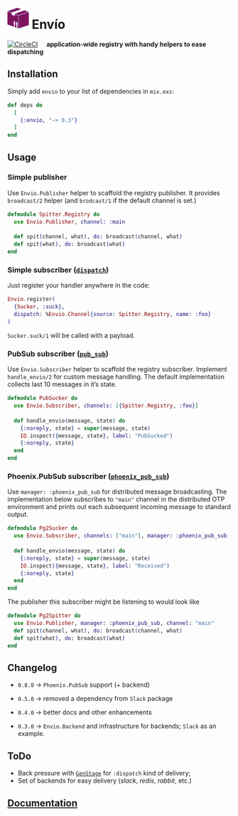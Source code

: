 # ![Logo](/stuff/logo-48x48.png?raw=true) Envío

[![CircleCI](https://circleci.com/gh/am-kantox/envio.svg?style=svg)](https://circleci.com/gh/am-kantox/envio)     **application-wide registry with handy helpers to ease dispatching**

## Installation

Simply add `envio` to your list of dependencies in `mix.exs`:

```elixir
def deps do
  [
    {:envio, "~> 0.3"}
  ]
end
```

## Usage

### Simple publisher

Use `Envio.Publisher` helper to scaffold the registry publisher. It provides
`broadcast/2` helper (and `brodcast/1` if the default channel is set.)

```elixir
defmodule Spitter.Registry do
  use Envio.Publisher, channel: :main

  def spit(channel, what), do: broadcast(channel, what)
  def spit(what), do: broadcast(what)
end
```

### Simple subscriber ([`dispatch`](https://hexdocs.pm/elixir/master/Registry.html#module-using-as-a-dispatcher))

Just register your handler anywhere in the code:

```elixir
Envio.register(
  {Sucker, :suck},
  dispatch: %Envio.Channel{source: Spitter.Registry, name: :foo}
)
```

`Sucker.suck/1` will be called with a payload.

### PubSub subscriber ([`pub_sub`](https://hexdocs.pm/elixir/master/Registry.html#module-using-as-a-pubsub))

Use `Envio.Subscriber` helper to scaffold the registry subscriber. Implement
`handle_envio/2` for custom message handling. The default implementation
collects last 10 messages in it’s state.

```elixir
defmodule PubSucker do
  use Envio.Subscriber, channels: [{Spitter.Registry, :foo}]

  def handle_envio(message, state) do
    {:noreply, state} = super(message, state)
    IO.inspect({message, state}, label: "PubSucked")
    {:noreply, state}
  end
end
```

### Phoenix.PubSub subscriber ([`phoenix_pub_sub`](https://hexdocs.pm/phoenix_pubsub))

Use `manager: :phoenix_pub_sub` for distributed message broadcasting. The implementation below subscribes to `"main"` channel in the distributed OTP environment and prints out each subsequent incoming message to standard output.

```elixir
defmodule Pg2Sucker do
  use Envio.Subscriber, channels: ["main"], manager: :phoenix_pub_sub

  def handle_envio(message, state) do
    {:noreply, state} = super(message, state)
    IO.inspect({message, state}, label: "Received")
    {:noreply, state}
  end
end
```

The publisher this subscriber might be listening to would look like

```elixir
defmodule Pg2Spitter do
  use Envio.Publisher, manager: :phoenix_pub_sub, channel: "main"
  def spit(channel, what), do: broadcast(channel, what)
  def spit(what), do: broadcast(what)
end
```

## Changelog

* `0.8.0` → `Phoenix.PubSub` support (+ backend)

* `0.5.0` → removed a dependency from `Slack` package

* `0.4.0` → better docs and other enhancements

* `0.3.0` → `Envio.Backend` and infrastructure for backends; `Slack` as an example.

## ToDo

* Back pressure with [`GenStage`](https://hexdocs.pm/gen_stage/GenStage.html)
for `:dispatch` kind of delivery;
* Set of backends for easy delivery (_slack_, _redis_, _rabbit_, etc.)

## [Documentation](https://hexdocs.pm/envio)
